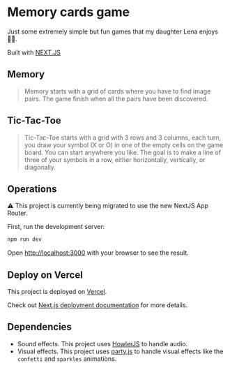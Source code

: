 # Memory cards game

Just some extremely simple but fun games that my daughter Lena enjoys 👨‍👧.

Built with [NEXT.JS](https://nextjs.org/)

## Memory
> Memory starts with a grid of cards where you have to find image pairs. The game finish when all the pairs have been discovered.

## Tic-Tac-Toe
> Tic-Tac-Toe starts with a grid with 3 rows and 3 columns, each turn, you draw your symbol (X or O) in one of the empty cells on the game board. You can start anywhere you like. The goal is to make a line of three of your symbols in a row, either horizontally, vertically, or diagonally.

## Operations

⚠️ This project is currently being migrated to use the new NextJS App Router.

First, run the development server:

```bash
npm run dev
```

Open [http://localhost:3000](http://localhost:3000) with your browser to see the result.

## Deploy on Vercel

This project is deployed on [Vercel](https://vercel.com/).

Check out [Next.js deployment documentation](https://nextjs.org/docs/deployment) for more details.

## Dependencies

- Sound effects. This project uses [HowlerJS](https://howlerjs.com/) to handle audio.
- Visual effects. This project uses [party.js](https://party.js.org/) to handle visual effects like the `confetti` and `sparkles` animations.
